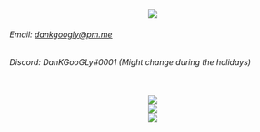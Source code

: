 <div align="center">
  <img src="https://svg-banners.vercel.app/api?type=typeWriter&text1=My%20balls%20are%20extremely%20itchy.&width=1500&height=500">
</div>

###### Email: [dankgoogly@pm.me](mailto:dankgoogly@pm.me)
###### Discord: DanKGooGLy#0001 (Might change during the holidays)

<br/>
<div align="center">
  <img src="https://github-readme-stats.vercel.app/api?username=DanKGooGLy&theme=dark"><br/>
  <img src="https://github-readme-stats.vercel.app/api/top-langs/?username=DanKGooGLy&layout=compact&theme=dark"><br/>
  <img src="https://gpvc.arturio.dev/DanKGooGLy">
</div>
